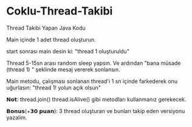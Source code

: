 # Coklu-Thread-Takibi
Thread Takibi Yapan Java Kodu

Main içinde 1 adet thread oluşturun.

start sonrası main desin ki:
"thread 1 oluşturuldu"

Thread 5-15sn arası random sleep yapsın. Ve ardından
"bana müsade (thread 1) " şeklinde mesaj vererek sonlansın.

Main metodu, çalışması sonlanan thread'i 1 sn içinde farkederek
onu uğurlasın: "thread 1! yolun açık olsun"

𝗡𝗼𝘁:
thread.join()
thread.isAlive()
gibi metodları kullanmanız gerekecek.

𝗕𝗼𝗻𝘂𝘀(+𝟯𝟬 𝗽𝘂𝗮𝗻):
3 thread oluşturan ve bunları takip eden versiyonu yazalim.
